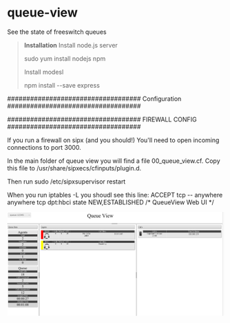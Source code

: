 queue-view
==========

See the state of freeswitch queues

<blockquote>
<b>Installation</b>
Install node.js server
<p>sudo yum install nodejs npm</p>
Install modesl
<p> npm install --save express</p>
</blockquote>


###################################
Configuration
###################################

###################################
FIREWALL CONFIG
###################################

If you run a firewall on sipx (and you should!)  You'll need to open incoming connections to port 3000.

In the main folder of queue view you will find a file 00_queue_view.cf.  Copy this file to /usr/share/sipxecs/cfinputs/plugin.d.

Then run sudo /etc/sipxsupervisor restart

When you run iptables -L you shoudl see this line:
ACCEPT     tcp  --  anywhere             anywhere            tcp dpt:hbci state NEW,ESTABLISHED /* QueueView Web UI */ 

![alt tag](https://github.com/khaefner/queue-view/blob/master/queue-view.png)

 
